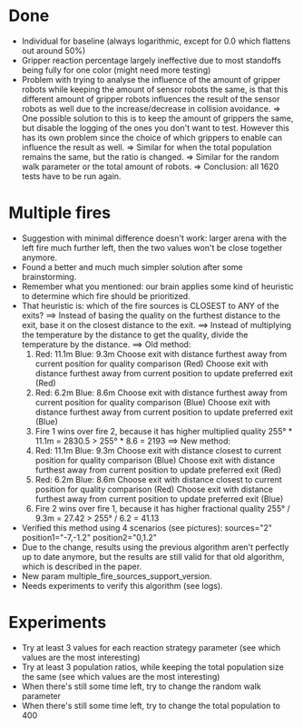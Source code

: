 # Done
- Individual for baseline (always logarithmic, except for 0.0 which flattens out around 50%)
- Gripper reaction percentage largely ineffective due to most standoffs being fully for one color (might need more testing)
- Problem with trying to analyse the influence of the amount of gripper robots while keeping the amount of sensor robots the same, is that this different amount of gripper robots influences the result of the sensor robots as well due to the increase/decrease in collision avoidance.
=> One possible solution to this is to keep the amount of grippers the same, but disable the logging of the ones you don't want to test. However this has its own problem since the choice of which grippers to enable can influence the result as well.
=> Similar for when the total population remains the same, but the ratio is changed.
=> Similar for the random walk parameter or the total amount of robots.
=> Conclusion: all 1620 tests have to be run again.

# Multiple fires
- Suggestion with minimal difference doesn't work: larger arena with the left fire much further left, then the two values won't be close together anymore.
- Found a better and much much simpler solution after some brainstorming.
- Remember what you mentioned: our brain applies some kind of heuristic to determine which fire should be prioritized.
- That heuristic is: which of the fire sources is CLOSEST to ANY of the exits?
==> Instead of basing the quality on the furthest distance to the exit, base it on the closest distance to the exit.
==> Instead of multiplying the temperature by the distance to get the quality, divide the temperature by the distance.
==> Old method:
	1) Red: 11.1m
	   Blue: 9.3m
	   Choose exit with distance furthest away from current position for quality comparison (Red)
	   Choose exit with distance furthest away from current position to update preferred exit (Red)
	2) Red: 6.2m
	   Blue: 8.6m
	   Choose exit with distance furthest away from current position for quality comparison (Blue)
	   Choose exit with distance furthest away from current position to update preferred exit (Blue)
	3) Fire 1 wins over fire 2, because it has higher multiplied quality
	   255° * 11.1m = 2830.5 > 255° * 8.6 = 2193
==> New method:
	1) Red: 11.1m
	   Blue: 9.3m
	   Choose exit with distance closest to current position for quality comparison (Blue)
	   Choose exit with distance furthest away from current position to update preferred exit (Red)
	2) Red: 6.2m
	   Blue: 8.6m
	   Choose exit with distance closest to current position for quality comparison (Red)
	   Choose exit with distance furthest away from current position to update preferred exit (Blue)
	3) Fire 2 wins over fire 1, because it has higher fractional quality
	   255° / 9.3m = 27.42 > 255° / 6.2 = 41.13
- Verified this method using 4 scenarios (see pictures): sources="2" position1="-7,-1.2" position2="0,1.2"
- Due to the change, results using the previous algorithm aren't perfectly up to date anymore, but the results are still valid for that old algorithm, which is described in the paper.
- New param multiple_fire_sources_support_version.
- Needs experiments to verify this algorithm (see logs).

# Experiments
- Try at least 3 values for each reaction strategy parameter (see which values are the most interesting)
- Try at least 3 population ratios, while keeping the total population size the same (see which values are the most interesting)
- When there's still some time left, try to change the random walk parameter
- When there's still some time left, try to change the total population to 400